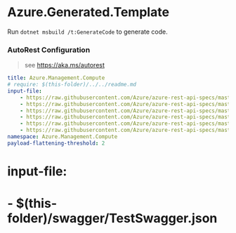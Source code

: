# Azure.Generated.Template

Run `dotnet msbuild /t:GenerateCode` to generate code.

### AutoRest Configuration
> see https://aka.ms/autorest

``` yaml
title: Azure.Management.Compute
# require: $(this-folder)/../../readme.md
input-file:
    - https://raw.githubusercontent.com/Azure/azure-rest-api-specs/master/specification/compute/resource-manager/Microsoft.Compute/stable/2019-12-01/compute.json
    - https://raw.githubusercontent.com/Azure/azure-rest-api-specs/master/specification/compute/resource-manager/Microsoft.Compute/stable/2019-12-01/runCommands.json
    - https://raw.githubusercontent.com/Azure/azure-rest-api-specs/master/specification/compute/resource-manager/Microsoft.Compute/stable/2019-04-01/skus.json
    - https://raw.githubusercontent.com/Azure/azure-rest-api-specs/master/specification/compute/resource-manager/Microsoft.Compute/stable/2019-11-01/disk.json
    - https://raw.githubusercontent.com/Azure/azure-rest-api-specs/master/specification/compute/resource-manager/Microsoft.Compute/stable/2019-12-01/gallery.json
    - https://raw.githubusercontent.com/Azure/azure-rest-api-specs/master/specification/compute/resource-manager/Microsoft.ContainerService/stable/2017-01-31/containerService.json
namespace: Azure.Management.Compute
payload-flattening-threshold: 2
```
# input-file:
#    -  $(this-folder)/swagger/TestSwagger.json
